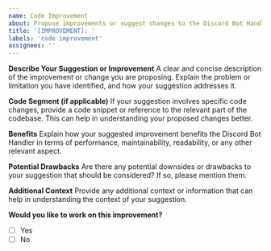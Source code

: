 ```yaml
---
name: Code Improvement
about: Propose improvements or suggest changes to the Discord Bot Handler's codebase
title: '[IMPROVEMENT]: '
labels: 'code improvement'
assignees: ''
---
```


**Describe Your Suggestion or Improvement**
A clear and concise description of the improvement or change you are proposing. Explain the problem or limitation you have identified, and how your suggestion addresses it.

**Code Segment (if applicable)**
If your suggestion involves specific code changes, provide a code snippet or reference to the relevant part of the codebase. This can help in understanding your proposed changes better.

**Benefits**
Explain how your suggested improvement benefits the Discord Bot Handler in terms of performance, maintainability, readability, or any other relevant aspect.

**Potential Drawbacks**
Are there any potential downsides or drawbacks to your suggestion that should be considered? If so, please mention them.

**Additional Context**
Provide any additional context or information that can help in understanding the context of your suggestion.

**Would you like to work on this improvement?**
- [ ] Yes
- [ ] No

